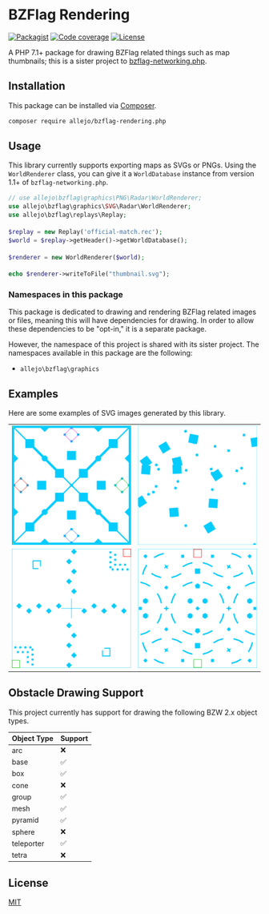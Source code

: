 # BZFlag Rendering

[![Packagist](https://img.shields.io/packagist/v/allejo/bzflag-rendering.php.svg)](https://packagist.org/packages/allejo/bzflag-rendering.php)
[![Code coverage](https://codecov.io/gh/allejo/bzflag-rendering.php/branch/0.2/graph/badge.svg?token=OBO8JGRPHJ)](https://codecov.io/gh/allejo/bzflag-rendering.php)
[![License](https://img.shields.io/github/license/allejo/bzflag-rendering.php.svg)](LICENSE.md)

A PHP 7.1+ package for drawing BZFlag related things such as map thumbnails; this is a sister project to [bzflag-networking.php](https://github.com/allejo/bzflag-networking.php).

## Installation

This package can be installed via [Composer](https://getcomposer.org).

```bash
composer require allejo/bzflag-rendering.php
```

## Usage

This library currently supports exporting maps as SVGs or PNGs. Using the `WorldRenderer` class, you can give it a `WorldDatabase` instance from version 1.1+ of `bzflag-networking.php`.

```php
// use allejo\bzflag\graphics\PNG\Radar\WorldRenderer;
use allejo\bzflag\graphics\SVG\Radar\WorldRenderer;
use allejo\bzflag\replays\Replay;

$replay = new Replay('official-match.rec');
$world = $replay->getHeader()->getWorldDatabase();

$renderer = new WorldRenderer($world);

echo $renderer->writeToFile("thumbnail.svg");
```

### Namespaces in this package

This package is dedicated to drawing and rendering BZFlag related images or files, meaning this will have dependencies for drawing. In order to allow these dependencies to be "opt-in," it is a separate package.

However, the namespace of this project is shared with its sister project. The namespaces available in this package are the following:

- `allejo\bzflag\graphics`

## Examples

Here are some examples of SVG images generated by this library.

<table>
    <tr>
        <td>
            <img
                src="./examples/hix.svg"
                alt="Radar thumbnail of HiX"
            />
        </td>
        <td>
            <img
                src="./examples/random_map.svg"
                alt="Radar thumbnail of a random map"
            />
        </td>
    </tr>
    <tr>
        <td>
            <img
                src="./examples/pillbox.svg"
                alt="Radar thumbnail of Pillbox"
            />
        </td>
        <td>
            <img
                src="./examples/unknown_mini.svg"
                alt="Radar thumbnail of Unknown Mini"
            />
        </td>
    </tr>
</table>

## Obstacle Drawing Support

This project currently has support for drawing the following BZW 2.x object types.

| Object Type | Support            |
|:------------|:-------------------|
| arc         | :x:                |
| base        | :white_check_mark: |
| box         | :white_check_mark: |
| cone        | :x:                |
| group       | :white_check_mark: |
| mesh        | :white_check_mark: |
| pyramid     | :white_check_mark: |
| sphere      | :x:                |
| teleporter  | :white_check_mark: |
| tetra       | :x:                |

## License

[MIT](./LICENSE.md)
